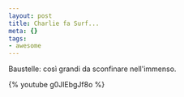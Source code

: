 ```yaml
--- 
layout: post
title: Charlie fa Surf...
meta: {}
tags: 
- awesome
---
```

Baustelle: così grandi da sconfinare nell'immenso.  
  
{% youtube g0JlEbgJf8o %}

